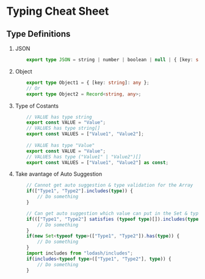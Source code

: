 # Typing Cheat Sheet

## Type Definitions

1. JSON

    ```TypeScript
        export type JSON = string | number | boolean | null | { [key: string]: JSON } | JSON[];
    ```

2. Object

    ```TypeScript
        export type Object1 = { [key: string]: any };
        // Or
        export type Object2 = Record<string, any>;
    ```

3. Type of Costants

    ```TypeScript
        // VALUE has type string
        export const VALUE = "Value";
        // VALUES has type string[]
        export const VALUES = ["Value1", "Value2"];
        
        // VALUE has type "Value"
        export const VALUE = "Value";
        // VALUES has type ("Value1" | "Value2")[]
        export const VALUES = ["Value1", "Value2"] as const;
    ```

4. Take avantage of Auto Suggestion

    ```TypeScript
        // Cannot get auto suggestion & type validation for the Array
        if(["Type1", "Type2"].includes(type)) {
            // Do something
        }

        // Can get auto suggestion which value can put in the Set & type validation for the Array
        if((["Type1", "Type2"] satisfies (typeof type)[]).includes(type)) {
            // Do something
        }
        if(new Set<typeof type>(["Type1", "Type2"]).has(type)) {
            // Do something
        }
        import includes from "lodash/includes";
        if(includes<typeof type>(["Type1", "Type2"], type)) {
            // Do something
        }
    ```

